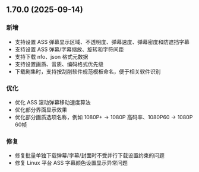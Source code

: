 ## 1.70.0 (2025-09-14)
### 新增
* 支持设置 ASS 弹幕显示区域、不透明度、弹幕速度、弹幕密度和防遮挡字幕
* 支持设置 ASS 弹幕/字幕缩放、旋转和字符间距
* 支持下载 nfo、json 格式元数据
* 支持设置画质、音质、编码格式优先级
* 下载剧集时，支持按刮削软件规范模板命名，便于相关软件识别

### 优化
* 优化 ASS 滚动弹幕移动速度算法
* 优化部分界面显示效果
* 优化部分画质选项名称，例如 1080P+ -> 1080P 高码率、1080P60 -> 1080P 60帧

### 修复
* 修复批量单独下载弹幕/字幕/封面时不受并行下载设置约束的问题
* 修复 Linux 平台 ASS 字幕颜色设置显示异常问题